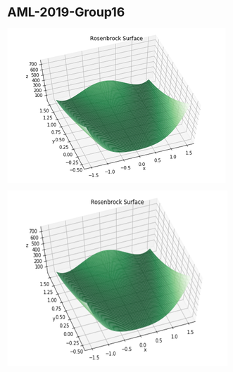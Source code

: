 # AML-2019-Group16

![](https://github.com/jznyxmd/AML-2019-Group16/blob/master/Rosenbrock_Surface.png)








<img src="https://github.com/jznyxmd/AML-2019-Group16/blob/master/Rosenbrock_Surface.png" width="500" height="400">
